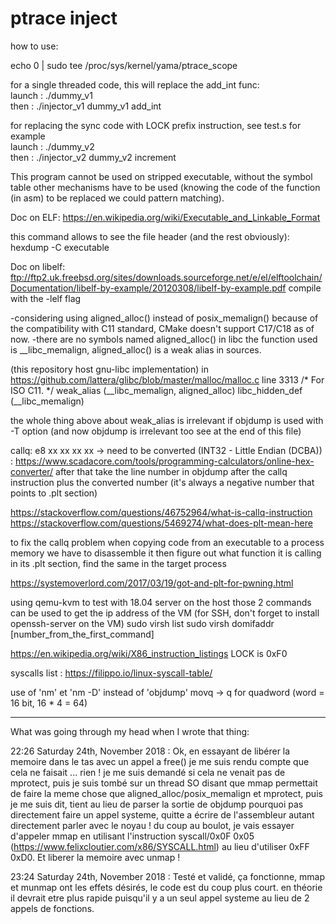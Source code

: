 # ptrace inject

how to use:

echo 0 | sudo tee /proc/sys/kernel/yama/ptrace_scope

for a single threaded code, this will replace the add_int func: \
launch  :   ./dummy_v1 \
then    :   ./injector_v1 dummy_v1 add_int

for replacing the sync code with LOCK prefix instruction, see test.s for example \
launch  :   ./dummy_v2 \
then    :   ./injector_v2 dummy_v2 increment

This program cannot be used on stripped executable, without the symbol table other mechanisms
have to be used (knowing the code of the function (in asm) to be replaced we could pattern matching).

Doc on ELF:
https://en.wikipedia.org/wiki/Executable_and_Linkable_Format

this command allows to see the file header (and the rest obviously): hexdump -C executable

Doc on libelf:
ftp://ftp2.uk.freebsd.org/sites/downloads.sourceforge.net/e/el/elftoolchain/Documentation/libelf-by-example/20120308/libelf-by-example.pdf
compile with the -lelf flag

-considering using aligned_alloc() instead of posix_memalign() because of the compatibility with C11 standard, CMake doesn't support C17/C18 as of now.
-there are no symbols named aligned_alloc() in libc the function used is __libc_memalign, aligned_alloc() is a weak alias in sources.

(this repository host gnu-libc implementation)
in https://github.com/lattera/glibc/blob/master/malloc/malloc.c line 3313
/* For ISO C11.  */
weak_alias (__libc_memalign, aligned_alloc)
libc_hidden_def (__libc_memalign)

the whole thing above about weak_alias is irrelevant if objdump is used with -T option
(and now objdump is irrelevant too see at the end of this file)

callq:
e8 xx xx xx xx -> need to be converted (INT32 - Little Endian (DCBA)) : https://www.scadacore.com/tools/programming-calculators/online-hex-converter/
after that take the line number in objdump after the callq instruction plus the converted number (it's always a negative number that points to .plt section)

https://stackoverflow.com/questions/46752964/what-is-callq-instruction
https://stackoverflow.com/questions/5469274/what-does-plt-mean-here

to fix the callq problem when copying code from an executable to a process memory we have to disassemble it
then figure out what function it is calling in its .plt section, find the same in the target process

https://systemoverlord.com/2017/03/19/got-and-plt-for-pwning.html

using qemu-kvm to test with 18.04 server
on the host those 2 commands can be used to get the ip address of the VM (for SSH, don't forget to install openssh-server on the VM)
sudo virsh list
sudo virsh domifaddr [number_from_the_first_command]

https://en.wikipedia.org/wiki/X86_instruction_listings
LOCK is 0xF0

syscalls list : https://filippo.io/linux-syscall-table/

use of 'nm' et 'nm -D' instead of 'objdump'
movq -> q for quadword (word = 16 bit, 16 * 4 = 64) 

---

What was going through my head when I wrote that thing:

22:26 Saturday 24th, November 2018 :
Ok, en essayant de libérer la memoire dans le tas avec un appel a free() je me suis rendu compte
que cela ne faisait ... rien ! je me suis demandé si cela ne venait pas de mprotect, puis je suis tombé sur un thread SO disant que mmap
permettait de faire la meme chose que aligned_alloc/posix_memalign et mprotect, puis je me suis dit, tient au lieu de parser la sortie
de objdump pourquoi pas directement faire un appel systeme, quitte a écrire de l'assembleur autant directement parler avec le noyau !
du coup au boulot, je vais essayer d'appeler mmap en utilisant l'instruction syscall/0x0F 0x05 (https://www.felixcloutier.com/x86/SYSCALL.html)
au lieu d'utiliser 0xFF 0xD0. Et liberer la memoire avec unmap !

23:24 Saturday 24th, November 2018 :
Testé et validé, ça fonctionne, mmap et munmap ont les effets désirés, le code est du coup plus court.
en théorie il devrait etre plus rapide puisqu'il y a un seul appel systeme au lieu de 2 appels de fonctions.
